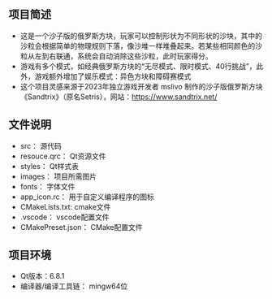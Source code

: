 ## 项目简述
- 这是一个沙子版的俄罗斯方块，玩家可以控制形状为不同形状的沙块，其中的沙粒会根据简单的物理规则下落，像沙堆一样堆叠起来。若某些相同颜色的沙粒从左到右联通，系统会自动消除这些沙粒，此时玩家得分。
- 游戏有多个模式，如经典俄罗斯方块的“无尽模式、限时模式、40行挑战”，此外，游戏额外增加了娱乐模式：异色方块和障碍赛模式
- 这个项目灵感来源于2023年独立游戏开发者 mslivo 制作的沙子版俄罗斯方块《Sandtrix》（原名Setris），网站：https://www.sandtrix.net/
## 文件说明
- src： 源代码
- resouce.qrc： Qt资源文件
- styles： Qt样式表
- images： 项目所需图片
- fonts： 字体文件
- app_icon.rc： 用于自定义编译程序的图标
- CMakeLists.txt:  cmake文件
- .vscode： vscode配置文件
- CMakePreset.json： CMake配置文件
## 项目环境
- Qt版本：6.8.1
- 编译器/编译工具链： mingw64位

